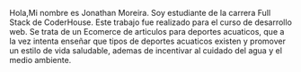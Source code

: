 Hola,Mi nombre es Jonathan Moreira. Soy estudiante de la carrera Full Stack de CoderHouse. 
Este trabajo fue realizado para el curso de desarrollo web. Se trata de un Ecomerce de articulos para deportes acuaticos, que a la vez intenta enseñar que tipos de deportes acuaticos existen y promover un estilo de vida saludable, ademas de incentivar al cuidado del agua y
el medio ambiente. 